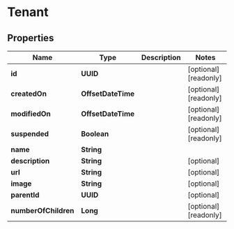

# Tenant


## Properties

Name | Type | Description | Notes
------------ | ------------- | ------------- | -------------
**id** | **UUID** |  |  [optional] [readonly]
**createdOn** | **OffsetDateTime** |  |  [optional] [readonly]
**modifiedOn** | **OffsetDateTime** |  |  [optional] [readonly]
**suspended** | **Boolean** |  |  [optional] [readonly]
**name** | **String** |  | 
**description** | **String** |  |  [optional]
**url** | **String** |  |  [optional]
**image** | **String** |  |  [optional]
**parentId** | **UUID** |  |  [optional]
**numberOfChildren** | **Long** |  |  [optional] [readonly]



